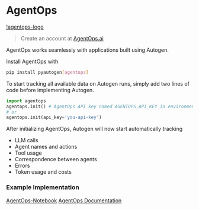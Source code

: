 # AgentOps

[!agentops-logo](/img/ecosystem-agentops.png)

> Create an account at [AgentOps.ai](https://agentops.ai/)

AgentOps works seamlessly with applications built using Autogen.

Install AgentOps with
```bash
pip install pyautogen[agentops]
```

To start tracking all available data on Autogen runs, simply add two lines of code before implementing Autogen.

```python
import agentops
agentops.init() # AgentOps API key named AGENTOPS_API_KEY in environment
# or
agentops.init(api_key='you-api-key')
```

After initializing AgentOps, Autogen will now start automatically tracking
- LLM calls
- Agent names and actions
- Tool usage
- Correspondence between agents
- Errors
- Token usage and costs

### Example Implementation
[AgentOps-Notebook](/docs/notebooks/agentchat_agentops)
[AgentOps Documentation](https://docs.agentops.ai/v1/quickstart)
